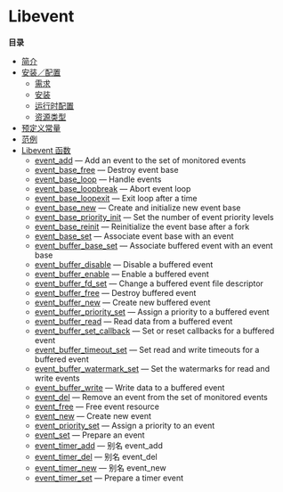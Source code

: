 Libevent
========

**目录**

-   [简介](/intro/libevent.html)
-   [安装／配置](/libevent/setup.html)
    -   [需求](/libevent/setup.html#需求)
    -   [安装](/libevent/setup.html#安装)
    -   [运行时配置](/libevent/setup.html#运行时配置)
    -   [资源类型](/libevent/setup.html#资源类型)
-   [预定义常量](/libevent/constants.html)
-   [范例](/libevent/examples.html)
-   [Libevent 函数](/ref/libevent.html)
    -   [event\_add](/ref/libevent.html#event_add) — Add an event to the
        set of monitored events
    -   [event\_base\_free](/ref/libevent.html#event_base_free) —
        Destroy event base
    -   [event\_base\_loop](/ref/libevent.html#event_base_loop) — Handle
        events
    -   [event\_base\_loopbreak](/ref/libevent.html#event_base_loopbreak)
        — Abort event loop
    -   [event\_base\_loopexit](/ref/libevent.html#event_base_loopexit)
        — Exit loop after a time
    -   [event\_base\_new](/ref/libevent.html#event_base_new) — Create
        and initialize new event base
    -   [event\_base\_priority\_init](/ref/libevent.html#event_base_priority_init)
        — Set the number of event priority levels
    -   [event\_base\_reinit](/ref/libevent.html#event_base_reinit) —
        Reinitialize the event base after a fork
    -   [event\_base\_set](/ref/libevent.html#event_base_set) —
        Associate event base with an event
    -   [event\_buffer\_base\_set](/ref/libevent.html#event_buffer_base_set)
        — Associate buffered event with an event base
    -   [event\_buffer\_disable](/ref/libevent.html#event_buffer_disable)
        — Disable a buffered event
    -   [event\_buffer\_enable](/ref/libevent.html#event_buffer_enable)
        — Enable a buffered event
    -   [event\_buffer\_fd\_set](/ref/libevent.html#event_buffer_fd_set)
        — Change a buffered event file descriptor
    -   [event\_buffer\_free](/ref/libevent.html#event_buffer_free) —
        Destroy buffered event
    -   [event\_buffer\_new](/ref/libevent.html#event_buffer_new) —
        Create new buffered event
    -   [event\_buffer\_priority\_set](/ref/libevent.html#event_buffer_priority_set)
        — Assign a priority to a buffered event
    -   [event\_buffer\_read](/ref/libevent.html#event_buffer_read) —
        Read data from a buffered event
    -   [event\_buffer\_set\_callback](/ref/libevent.html#event_buffer_set_callback)
        — Set or reset callbacks for a buffered event
    -   [event\_buffer\_timeout\_set](/ref/libevent.html#event_buffer_timeout_set)
        — Set read and write timeouts for a buffered event
    -   [event\_buffer\_watermark\_set](/ref/libevent.html#event_buffer_watermark_set)
        — Set the watermarks for read and write events
    -   [event\_buffer\_write](/ref/libevent.html#event_buffer_write) —
        Write data to a buffered event
    -   [event\_del](/ref/libevent.html#event_del) — Remove an event
        from the set of monitored events
    -   [event\_free](/ref/libevent.html#event_free) — Free event
        resource
    -   [event\_new](/ref/libevent.html#event_new) — Create new event
    -   [event\_priority\_set](/ref/libevent.html#event_priority_set) —
        Assign a priority to an event
    -   [event\_set](/ref/libevent.html#event_set) — Prepare an event
    -   [event\_timer\_add](/ref/libevent.html#event_timer_add) — 别名
        event\_add
    -   [event\_timer\_del](/ref/libevent.html#event_timer_del) — 别名
        event\_del
    -   [event\_timer\_new](/ref/libevent.html#event_timer_new) — 别名
        event\_new
    -   [event\_timer\_set](/ref/libevent.html#event_timer_set) —
        Prepare a timer event
